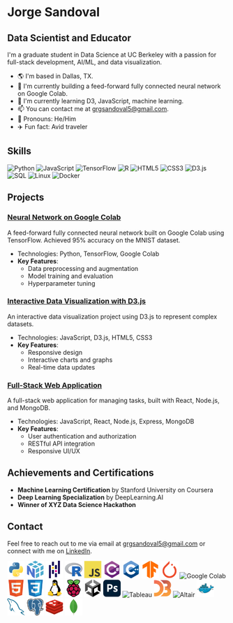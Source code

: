 # Jorge Sandoval

## Data Scientist and Educator

I'm a graduate student in Data Science at UC Berkeley with a passion for full-stack development, AI/ML, and data visualization.

- 🌎 I'm based in Dallas, TX.
- 🧠 I'm currently building a feed-forward fully connected neural network on Google Colab.
- 🧠 I'm currently learning D3, JavaScript, machine learning.
- 📫 You can contact me at [grgsandoval5@gmail.com](mailto:grgsandoval5@gmail.com).
- 🌟 Pronouns: He/Him
- ✈️ Fun fact: Avid traveler

## Skills

![Python](https://img.shields.io/badge/-Python-000?&logo=Python)
![JavaScript](https://img.shields.io/badge/-JavaScript-000?&logo=JavaScript)
![TensorFlow](https://img.shields.io/badge/-TensorFlow-000?&logo=TensorFlow)
![R](https://img.shields.io/badge/-R-000?&logo=R)
![HTML5](https://img.shields.io/badge/-HTML5-000?&logo=HTML5)
![CSS3](https://img.shields.io/badge/-CSS3-000?&logo=CSS3)
![D3.js](https://img.shields.io/badge/-D3.js-000?&logo=D3.js)
![SQL](https://img.shields.io/badge/-SQL-000?&logo=MySQL)
![Linux](https://img.shields.io/badge/-Linux-000?&logo=Linux)
![Docker](https://img.shields.io/badge/-Docker-000?&logo=Docker)

## Projects

### [Neural Network on Google Colab](https://github.com/JorgeCuerv0/neural-network)
A feed-forward fully connected neural network built on Google Colab using TensorFlow. Achieved 95% accuracy on the MNIST dataset.
- Technologies: Python, TensorFlow, Google Colab
- **Key Features**:
  - Data preprocessing and augmentation
  - Model training and evaluation
  - Hyperparameter tuning

### [Interactive Data Visualization with D3.js](https://github.com/JorgeCuerv0/data-visualization)
An interactive data visualization project using D3.js to represent complex datasets.
- Technologies: JavaScript, D3.js, HTML5, CSS3
- **Key Features**:
  - Responsive design
  - Interactive charts and graphs
  - Real-time data updates

### [Full-Stack Web Application](https://github.com/JorgeCuerv0/full-stack-app)
A full-stack web application for managing tasks, built with React, Node.js, and MongoDB.
- Technologies: JavaScript, React, Node.js, Express, MongoDB
- **Key Features**:
  - User authentication and authorization
  - RESTful API integration
  - Responsive UI/UX

## Achievements and Certifications

- **Machine Learning Certification** by Stanford University on Coursera
- **Deep Learning Specialization** by DeepLearning.AI
- **Winner of XYZ Data Science Hackathon**

## Contact

Feel free to reach out to me via email at [grgsandoval5@gmail.com](mailto:grgsandoval5@gmail.com) or connect with me on [LinkedIn](https://linkedin.com/in/jorge-sandoval-a0020a114).



<p align="left">
  <img src="https://raw.githubusercontent.com/devicons/devicon/master/icons/python/python-original.svg" alt="Python" width="40" height="40"/>
  <img src="https://raw.githubusercontent.com/devicons/devicon/master/icons/numpy/numpy-original.svg" alt="NumPy" width="40" height="40"/>
  <img src="https://raw.githubusercontent.com/devicons/devicon/master/icons/pandas/pandas-original.svg" alt="Pandas" width="40" height="40"/>
  <img src="https://raw.githubusercontent.com/devicons/devicon/master/icons/r/r-original.svg" alt="R" width="40" height="40"/>
  <img src="https://raw.githubusercontent.com/devicons/devicon/master/icons/javascript/javascript-original.svg" alt="JavaScript" width="40" height="40"/>
  <img src="https://raw.githubusercontent.com/devicons/devicon/master/icons/csharp/csharp-original.svg" alt="C#" width="40" height="40"/>
  <img src="https://raw.githubusercontent.com/devicons/devicon/master/icons/cplusplus/cplusplus-original.svg" alt="C++" width="40" height="40"/>
  <img src="https://raw.githubusercontent.com/devicons/devicon/master/icons/tensorflow/tensorflow-original.svg" alt="TensorFlow" width="40" height="40"/>
  <img src="https://raw.githubusercontent.com/devicons/devicon/master/icons/pytorch/pytorch-original.svg" alt="PyTorch" width="40" height="40"/>
  <img src="https://upload.wikimedia.org/wikipedia/commons/d/d0/Google_Colaboratory_SVG_Logo.svg" alt="Google Colab" width="40" height="40"/>
  <img src="https://raw.githubusercontent.com/devicons/devicon/master/icons/html5/html5-original.svg" alt="HTML" width="40" height="40"/>
  <img src="https://raw.githubusercontent.com/devicons/devicon/master/icons/css3/css3-original.svg" alt="CSS" width="40" height="40"/>
  <img src="https://raw.githubusercontent.com/devicons/devicon/master/icons/linux/linux-original.svg" alt="Linux" width="40" height="40"/>
  <img src="https://raw.githubusercontent.com/devicons/devicon/master/icons/raspberrypi/raspberrypi-original.svg" alt="Raspberry Pi" width="40" height="40"/>
  <img src="https://raw.githubusercontent.com/devicons/devicon/master/icons/unity/unity-original.svg" alt="Unity" width="40" height="40"/>
  <img src="https://raw.githubusercontent.com/devicons/devicon/master/icons/photoshop/photoshop-plain.svg" alt="Photoshop" width="40" height="40"/>
  <img src="https://www.tableau.com/sites/default/files/pages/tableaulogo_highres.png" alt="Tableau" width="40" height="40"/>
  <img src="https://raw.githubusercontent.com/devicons/devicon/master/icons/d3js/d3js-original.svg" alt="D3.js" width="40" height="40"/>
  <img src="https://altair-viz.github.io/_static/altair-logo-light.png" alt="Altair" width="40" height="40"/>
  <img src="https://raw.githubusercontent.com/devicons/devicon/master/icons/docker/docker-original.svg" alt="Docker" width="40" height="40"/>
  <img src="https://raw.githubusercontent.com/devicons/devicon/master/icons/mysql/mysql-original.svg" alt="SQL" width="40" height="40"/>
  <img src="https://raw.githubusercontent.com/devicons/devicon/master/icons/postgresql/postgresql-original.svg" alt="PostgreSQL" width="40" height="40"/>
  <img src="https://raw.githubusercontent.com/devicons/devicon/master/icons/redis/redis-original.svg" alt="Redis" width="40" height="40"/>
  <img src="https://raw.githubusercontent.com/devicons/devicon/master/icons/mongodb/mongodb-original.svg" alt="MongoDB" width="40" height="40"/>
</p>

